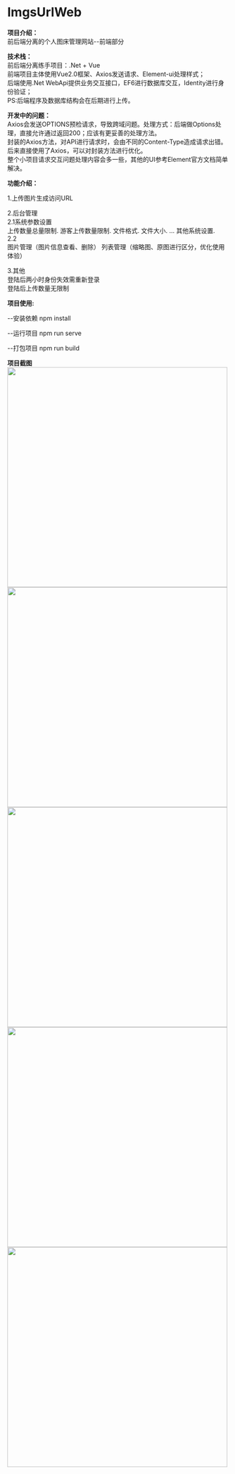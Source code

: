 # ImgsUrlWeb

<strong>项目介绍：</strong>
<br/>
前后端分离的个人图床管理网站--前端部分
 
<strong>技术栈：</strong>
<br/>
 前后端分离练手项目：.Net + Vue
<br/>
 前端项目主体使用Vue2.0框架、Axios发送请求、Element-ui处理样式；
<br/>
 后端使用.Net WebApi提供业务交互接口，EF6进行数据库交互，Identity进行身份验证；
<br/>
 PS:后端程序及数据库结构会在后期进行上传。
 
<strong>开发中的问题：</strong>
<br/>
Axios会发送OPTIONS预检请求，导致跨域问题。处理方式：后端做Options处理，直接允许通过返回200；应该有更妥善的处理方法。
<br/>
封装的Axios方法，对API进行请求时，会由不同的Content-Type造成请求出错。后来直接使用了Axios，可以对封装方法进行优化。
<br/>
整个小项目请求交互问题处理内容会多一些，其他的UI参考Element官方文档简单解决。

 
<strong>功能介绍：</strong>
 
 1.上传图片生成访问URL
 
 2.后台管理
   <br/>
   2.1系统参数设置
   <br/>
     上传数量总量限制.
     游客上传数量限制.
     文件格式.
     文件大小.
     ...
     其他系统设置.
   <br/>
   2.2
   <br/>
     图片管理（图片信息查看、删除）
     列表管理（缩略图、原图进行区分，优化使用体验）

3.其他
  <br/>
  登陆后两小时身份失效需重新登录
  <br/>
  登陆后上传数量无限制
  
  
<strong>项目使用:</strong>

  --安装依赖
  npm install

  --运行项目
  npm run serve

  --打包项目
  npm run build
  
<strong>项目截图</strong>
<br/>
<img src="http://81.68.146.67:8000/imgsUrl/eedeb3f756904eac93dcdbf43cf3604a.png" style="width:500px;"/>
<img src="http://81.68.146.67:8000/imgsUrl/381e15bfd6bc48dbba970449e196fdc1.png" style="width:500px;"/>
<img src="http://81.68.146.67:8000/imgsUrl/c2f333f77a2c4d819d608d171a8cafc4.png" style="width:500px;"/>
<img src="http://81.68.146.67:8000/imgsUrl/21a8d6ff8108405c8219e44387ed70e5.png" style="width:500px;"/>
<img src="http://81.68.146.67:8000/imgsUrl/3842cbc4ae5e4715a9e134fbec6b6f1e.png" style="width:500px;"/>
